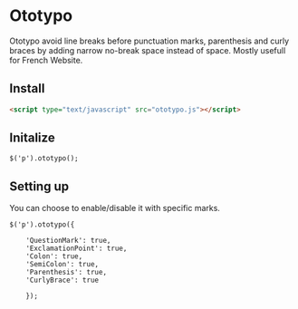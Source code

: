 # Ototypo
Ototypo avoid line breaks before punctuation marks, parenthesis and curly braces by adding narrow no-break space instead of space. Mostly usefull for French Website.
## Install
```HTML
<script type="text/javascript" src="ototypo.js"></script>
```
## Initalize
```jQuery
$('p').ototypo();		
```
## Setting up
You can choose to enable/disable it with specific marks. 
```jQuery
$('p').ototypo({
		
	'QuestionMark': true,
    'ExclamationPoint': true,
    'Colon': true,
    'SemiColon': true,
	'Parenthesis': true,
	'CurlyBrace': true
           
	});		
```